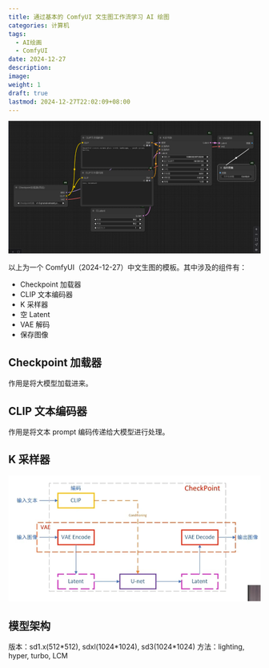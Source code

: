 ```yaml
---
title: 通过基本的 ComfyUI 文生图工作流学习 AI 绘图
categories: 计算机
tags:
  - AI绘画
  - ComfyUI
date: 2024-12-27
description: 
image: 
weight: 1
draft: true
lastmod: 2024-12-27T22:02:09+08:00
---
```

![image.png](https://raw.githubusercontent.com/oLd-Y/PicGoPictures/main/20241227152620.png)

以上为一个 ComfyUI（2024-12-27）中文生图的模板。其中涉及的组件有：
- Checkpoint 加载器
- CLIP 文本编码器
- K 采样器
- 空 Latent
- VAE 解码
- 保存图像

## Checkpoint 加载器

作用是将大模型加载进来。

## CLIP 文本编码器

作用是将文本 prompt 编码传递给大模型进行处理。

## K 采样器


![](https://raw.githubusercontent.com/oLd-Y/PicGoPictures/main/20241227210936.png)

## 模型架构 

版本：sd1.x(512\*512), sdxl(1024\*1024), sd3(1024\*1024)
方法：lighting, hyper, turbo, LCM